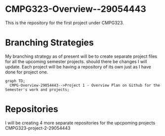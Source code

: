 # CMPG323-Overview--29054443
This is the repository for the first project under CMPG323.

# Branching Strategies
My branching strategy as of present will be to create separate project files for all the upcoming semester projects.
should there be changes I will update.
Each project will be having a repository of its own just as I have done for project one.

```mermaid
graph TD;
  CMPG-Overview-29054443-->Project 1 - Overview Plan on Github for the Semester's work and projects;
```

# Repositories 

I will be creating 4 more separate repositories for the upcpoming projects
CMPG323-project-2-29054443
